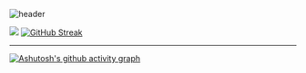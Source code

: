 ![header](https://capsule-render.vercel.app/api?type=wave&color=auto&height=300&section=header&text=ThinkingDiv%20Github&fontSize=75)    



<a href="https://opgc.me/#/users/JaeWonLee3003" target="_blank"> <img src="https://api.opgc.me/githubs/users/JaeWonLee3003/tag/?theme=basic"></a>
[![GitHub Streak](https://streak-stats.demolab.com/?user=JaeWonLee3003&theme=vue)](https://git.io/streak-stats) <hr>
[![Ashutosh's github activity graph](https://activity-graph.herokuapp.com/graph?username=JaeWonLee3003&theme=vue)](https://github.com/ashutosh00710/github-readme-activity-graph)

